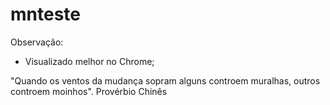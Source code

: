 # mnteste
Observação:

 - Visualizado melhor no Chrome;

 "Quando os ventos da mudança sopram alguns controem muralhas, outros controem moinhos".
                                                      Provérbio Chinês
